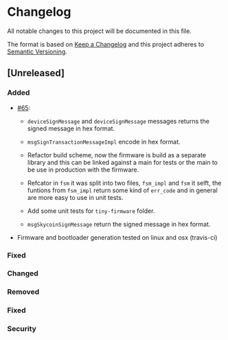 # Changelog
All notable changes to this project will be documented in this file.

The format is based on [Keep a Changelog](http://keepachangelog.com/en/1.0.0/)
and this project adheres to [Semantic Versioning](http://semver.org/spec/v2.0.0.html).

## [Unreleased]

### Added

- [\#65](https://github.com/skycoin/hardware-wallet/issues/65):

  - `deviceSignMessage` and `deviceSignMessage` messages returns the signed message in hex format.

  - `msgSignTransactionMessageImpl` encode in hex format.

  - Refactor build scheme, now the firmware is build as a separate library and this can be linked against a main for tests or the main to be use in production with the firmware.

  - Refcator in `fsm` it was split into two files, `fsm_impl` and `fsm` it selft, the funtions from `fsm_impl` return some kind of `err_code` and in general are more easy to use in unit tests.

  - Add some unit tests for `tiny-firmware` folder.

  - `msgSkycoinSignMessage` return the signed message in hex format.

- Firmware and bootloader generation tested on linux and osx (travis-ci)

### Fixed

### Changed

### Removed

### Fixed

### Security

